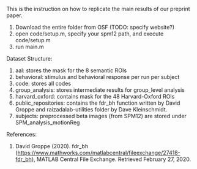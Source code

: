 This is the instruction on how to replicate the main results of our preprint paper.

1. Download the entire folder from OSF (TODO: specify website?)
2. open code/setup.m, specify your spm12 path, and execute code/setup.m
3. run main.m

Dataset Structure:
1. aal: stores the mask for the 8 semantic ROIs
2. behavioral: stimulus and behavioral response per run per subject
3. code: stores all codes
4. group_analysis: stores intermediate results for group_level analysis
5. harvard_oxford: contains mask for the 48 Harvard-Oxford ROIs
6. public_repositories: contains the fdr_bh function written by David Groppe and raizadalab-utilities folder by Dave Kleinschmidt.
7. subjects: preprocessed beta images (from SPM12) are stored under SPM_analysis_motionReg

References:
1. David Groppe (2020). fdr_bh (https://www.mathworks.com/matlabcentral/fileexchange/27418-fdr_bh), MATLAB Central File Exchange. Retrieved February 27, 2020.
